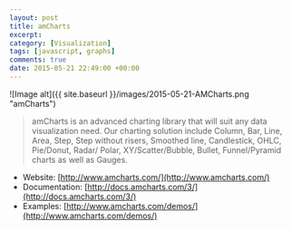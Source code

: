 ```yaml
---
layout: post
title: amCharts
excerpt:
category: [Visualization]
tags: [javascript, graphs]
comments: true
date: 2015-05-21 22:49:00 +00:00
---
```


![Image alt]({{ site.baseurl }}/images/2015-05-21-AMCharts.png "amCharts")

>amCharts is an advanced charting library that will suit any data visualization need. 
Our charting solution include Column, Bar, Line, Area, Step, Step without risers, 
Smoothed line, Candlestick, OHLC, Pie/Donut, Radar/ Polar, XY/Scatter/Bubble, Bullet, 
Funnel/Pyramid charts as well as Gauges.

<!-- more -->

- Website: [http://www.amcharts.com/](http://www.amcharts.com/)
- Documentation: [http://docs.amcharts.com/3/](http://docs.amcharts.com/3/)
- Examples: [http://www.amcharts.com/demos/](http://www.amcharts.com/demos/)
